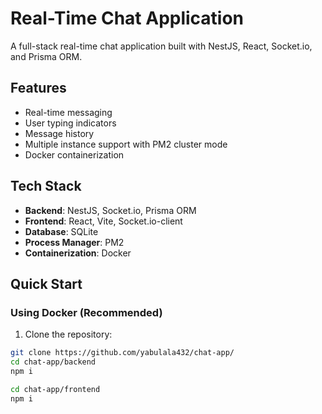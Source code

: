 # Real-Time Chat Application

A full-stack real-time chat application built with NestJS, React, Socket.io, and Prisma ORM.

## Features

- Real-time messaging
- User typing indicators
- Message history
- Multiple instance support with PM2 cluster mode
- Docker containerization

## Tech Stack

- **Backend**: NestJS, Socket.io, Prisma ORM
- **Frontend**: React, Vite, Socket.io-client
- **Database**: SQLite
- **Process Manager**: PM2
- **Containerization**: Docker

## Quick Start

### Using Docker (Recommended)

1. Clone the repository:

```bash
git clone https://github.com/yabulala432/chat-app/
cd chat-app/backend
npm i

cd chat-app/frontend
npm i
```
